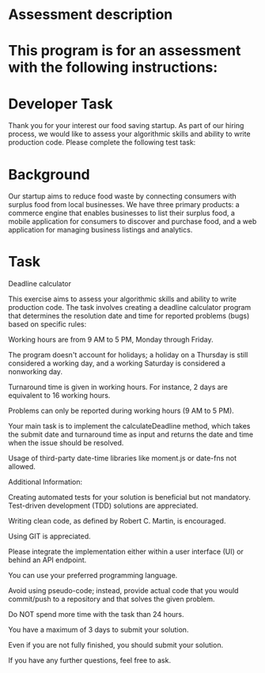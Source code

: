 # Assessment description

# This program is for an assessment with the following instructions:

# Developer Task

Thank you for your interest our food saving startup. As part of our hiring process, we would like to assess your algorithmic skills and ability to write production code. Please complete the following test task:



# Background

Our startup aims to reduce food waste by connecting consumers with surplus food from local businesses. We have three primary products: a commerce engine that enables businesses to list their surplus food, a mobile application for consumers to discover and purchase food, and a web application for managing business listings and analytics.



# Task

Deadline calculator

This exercise aims to assess your algorithmic skills and ability to write production code. The task involves creating a deadline calculator program that determines the resolution date and time for reported problems (bugs) based on specific rules:

Working hours are from 9 AM to 5 PM, Monday through Friday.

The program doesn't account for holidays; a holiday on a Thursday is still considered a working day, and a working Saturday is considered a nonworking day.

Turnaround time is given in working hours. For instance, 2 days are equivalent to 16 working hours.

Problems can only be reported during working hours (9 AM to 5 PM).

Your main task is to implement the calculateDeadline method, which takes the submit date and turnaround time as input and returns the date and time when the issue should be resolved.

Usage of third-party date-time libraries like moment.js or date-fns not allowed.



Additional Information:

Creating automated tests for your solution is beneficial but not mandatory. Test-driven development (TDD) solutions are appreciated.

Writing clean code, as defined by Robert C. Martin, is encouraged.

Using GIT is appreciated.

Please integrate the implementation either within a user interface (UI) or behind an API endpoint.

You can use your preferred programming language.

Avoid using pseudo-code; instead, provide actual code that you would commit/push to a repository and that solves the given problem.

Do NOT spend more time with the task than 24 hours.

You have a maximum of 3 days to submit your solution.

Even if you are not fully finished, you should submit your solution.

If you have any further questions, feel free to ask.


